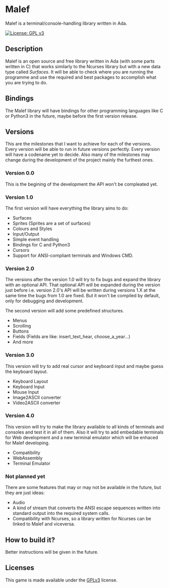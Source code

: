 # Malef
Malef is a terminal/console-handling library written in Ada.

[![License: GPL v3](https://img.shields.io/badge/License-GPLv3-blue.svg)](https://www.gnu.org/licenses/gpl-3.0)

## Description
Malef is an open source and free library written in Ada (with some parts
written in C) that works similarly to the Ncurses library but with a new data
type called _Surfaces_. It will be able to check where you are running the
programme and use the required and best packages to accomplish what you are
trying to do.

## Bindings
The Malef library will have bindings for other programming languages like C or
Python3 in the future, maybe before the first version release.

## Versions
This are the milestones that I want to achieve for each of the versions. Every
version will be able to run in future versions perfectly. Every version will
have a codename yet to decide. Also many of the milestones may change during
the development of the project mainly the furthest ones.

### Version 0.0
This is the begining of the development the API won't be compleated yet.

### Version 1.0
The first version will have everything the library aims to do:

 * Surfaces
 * Sprites (Sprites are a set of surfaces)
 * Colours and Styles
 * Input/Output
 * Simple event handling
 * Bindings for C and Python3
 * Cursors
 * Support for ANSI-compliant terminals and Windows CMD.

### Version 2.0
The versions after the version 1.0 will try to fix bugs and expand the library
with an optional API. That optional API will be expanded during the version
just before i.e. version 2.0's API will be written during versions 1.X at the
same time the bugs from 1.0 are fixed. But it won't be compiled by default,
only for debugging and development.

The second version will add some predefined structures.

 * Menus
 * Scrolling
 * Buttons
 * Fields (Fields are like: insert_text_hear, choose_a_year...)
 * And more

### Version 3.0
This version will try to add real cursor and keyboard input and maybe guess the
keyboard layout.

 * Keyboard Layout
 * Keyboard Input
 * Mouse Input
 * Image2ASCII converter
 * Video2ASCII converter

### Version 4.0
This version will try to make the library available to all kinds of terminals
and consoles and test it in all of them. Also it will try to add embedable
terminals for Web development and a new terminal emulator which will be enhaced
for Malef developing.

 * Compatibility
 * WebAssembly
 * Terminal Emulator

### Not planned yet
There are some features that may or may not be available in the future, but
they are just ideas:

 * Audio
 * A kind of stream that converts the ANSI escape sequences written into standard output into the required system calls.
 * Compatibility with Ncurses, so a library written for Ncurses can be linked to Malef and viceversa.


## How to build it?
Better instructions will be given in the future.


## Licenses
This game is made available under the [GPLv3](LICENSE) license.
